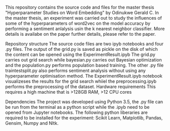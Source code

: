 This repository contains the source code and files for the master thesis "Hyperparameter Studies on Word Embedding" by Odinukwe Gerald C. In the master thesis, an experiment was carried out to study the influences of some of the hyperparameters of word2vec on the model accuracy by performing a sentiment anlalysis usin the k nearest neighbor classifier. More details is availabe on the paper further details, please refer to the paper.

Repository structure
The source code files are two ipyb notebooks and four .py files.
The output of the grid.py is saved as pickle on the disk of which the content can be opened using the ExperimentResult.ipyb
The grid.py carries out grid search while bayesian.py carries out Bayesian optimization and the population.py performs population based training. The other .py file traintestsplit.py also performs sentiment analysis without using any hyperparameter optimisation method.
The ExperimentResult.ipyb notebook visualizeses the results for the grid search whiiel the preprocessing.ipyb performs the preprocessing of the dataset.
Hardware requirements
This requires a high machine that is >128GB RAM, >12 CPU cores

Dependencies
The project was developed using Python 3.5, the .py file can be run from the terminal as a python script while the .ipyb need to be opened from Jupyter notebooks. The following python liberaries are required to be installed for the experiment: Scikit Learn, Matplotlib, Pandas, Gensim, Numpy and Nltk.  

